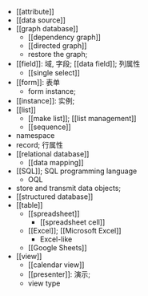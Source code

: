 - [[attribute]]
- [[data source]]
- [[graph database]]
    - [[dependency graph]]
    - [[directed graph]]
    - restore the graph;
- [[field]]: 域, 字段; [[data field]]; 列属性
    - [[single select]]
- [[form]]: 表单
    - form instance;
- [[instance]]: 实例;
- [[list]]
    - [[make list]]; [[list management]]
    - [[sequence]]
- namespace
- record; 行属性
- [[relational database]]
    - [[data mapping]]
- [[SQL]]; SQL programming language
    - OQL
- store and transmit data objects;
- [[structured database]]
- [[table]]
    - [[spreadsheet]]
        - [[spreadsheet cell]]
    - [[Excel]]; [[Microsoft Excel]]
        - Excel-like
    - [[Google Sheets]]
- [[view]]
    - [[calendar view]]
    - [[presenter]]: 演示;
    - view type
